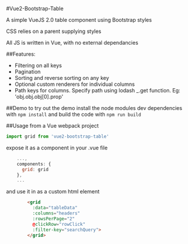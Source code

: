 #Vue2-Bootstrap-Table

A simple VueJS 2.0 table component using Bootstrap styles

CSS relies on a parent supplying styles

All JS is written in Vue, with no external dependancies

##Features:
* Filtering on all keys
* Pagination
* Sorting and reverse sorting on any key
* Optional custom renderers for individual columns
* Path keys for columns. Specify path using lodash _.get function. Eg: 'obj.obj.obj[0].prop'

##Demo
to try out the demo install the node modules dev dependencies with
```npm install```
and build the code with
```npm run build```

##Usage
from a Vue webpack project

```js
import grid from 'vue2-bootstrap-table'
```

expose it as a component in your .vue file

```js
    ...,
    components: {
      grid: grid
    },
    ...
```

and use it in as a custom html element

```html
        <grid
          :data="tableData"
          :columns="headers"
          :rowsPerPage="2"
          @clickRow="rowClick"
          :filter-key="searchQuery">
        </grid>
```
